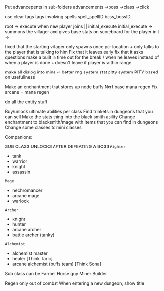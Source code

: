 Put advancepents in sub-folders
advancements
    ->boss
    ->class
    ->click

use clear tags
tags involving spells
spell_spellID
boss_bossID


root -> execute when new player joins || initial_execute
initial_execute -> summons the villager and gives base stats on scoreboard for the player
init -> 

fixed that the starting villager only spawns once per location + only talks to the player that is talking to him
Fix that it leaves early
fix that it asks questions
make a built in time out for the break / when he leaves instead of when a player is done + doesn't leave if player is within range

make all dialog into mine
✓ better rng system
stat pitty system
PITY based on usefullness



Make an enchantment that stores up node buffs
Nerf base mana regen
Fix arcane = mana regen

do all the entity stuff


Buy/unlock ultimate abilities per class
Find trinkets in dungeons that you can sell
Make the stats thing into the black smith ability 
Change enchantment to blacksmith/mage with items that you can find in dungeons
Change some classes to mini classes

Companions:

SUB CLASS UNLOCKS AFTER DEFEATING A BOSS
`Fighter`
- tank
- warrior
- knight
- assassin

`Mage`
- nechromancer
- arcane mage
- warlock

`Archer`
- knight
- hunter
- arcane archer
- battle archer (tanky)

`Alchemist `
- alchemist master
- healer [Think Taric]
- arcane alchemist (buffs team) [Think Sona]

Sub class can be
Farmer
Horse guy
Miner
Builder



Regen only out of combat 
When entering a new dungeon, show title